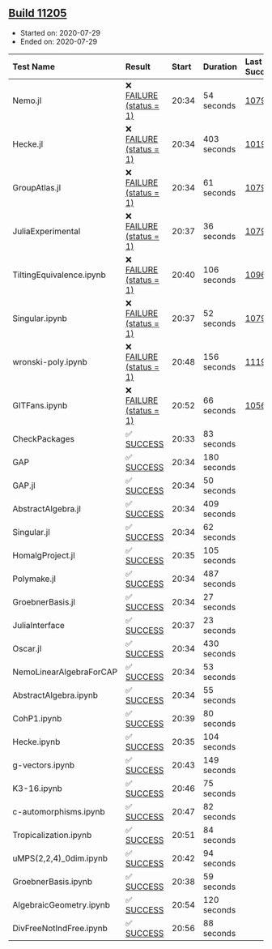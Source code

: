 ## [Build 11205](https://oscarci.mathematik.uni-kl.de/job/oscar/11205/)

* Started on: 2020-07-29
* Ended on: 2020-07-29

| Test Name    | Result | Start | Duration | Last Success | First Failure |
|:-------------|:-------|:------|:---------|:-------------|:--------------|
| Nemo.jl | ❌ [FAILURE (status = 1)](https://oscarci.mathematik.uni-kl.de/job/oscar/11205/artifact/logs/build-11205/Nemo.jl.log) | 20:34 | 54 seconds | [10790](https://oscarci.mathematik.uni-kl.de/job/oscar/10790/) | [10791](https://oscarci.mathematik.uni-kl.de/job/oscar/10791/) |
| Hecke.jl | ❌ [FAILURE (status = 1)](https://oscarci.mathematik.uni-kl.de/job/oscar/11205/artifact/logs/build-11205/Hecke.jl.log) | 20:34 | 403 seconds | [10197](https://oscarci.mathematik.uni-kl.de/job/oscar/10197/) | [10198](https://oscarci.mathematik.uni-kl.de/job/oscar/10198/) |
| GroupAtlas.jl | ❌ [FAILURE (status = 1)](https://oscarci.mathematik.uni-kl.de/job/oscar/11205/artifact/logs/build-11205/GroupAtlas.jl.log) | 20:34 | 61 seconds | [10790](https://oscarci.mathematik.uni-kl.de/job/oscar/10790/) | [10791](https://oscarci.mathematik.uni-kl.de/job/oscar/10791/) |
| JuliaExperimental | ❌ [FAILURE (status = 1)](https://oscarci.mathematik.uni-kl.de/job/oscar/11205/artifact/logs/build-11205/JuliaExperimental.log) | 20:37 | 36 seconds | [10790](https://oscarci.mathematik.uni-kl.de/job/oscar/10790/) | [10791](https://oscarci.mathematik.uni-kl.de/job/oscar/10791/) |
| TiltingEquivalence.ipynb | ❌ [FAILURE (status = 1)](https://oscarci.mathematik.uni-kl.de/job/oscar/11205/artifact/logs/build-11205/TiltingEquivalence.ipynb.log) | 20:40 | 106 seconds | [10962](https://oscarci.mathematik.uni-kl.de/job/oscar/10962/) | [10963](https://oscarci.mathematik.uni-kl.de/job/oscar/10963/) |
| Singular.ipynb | ❌ [FAILURE (status = 1)](https://oscarci.mathematik.uni-kl.de/job/oscar/11205/artifact/logs/build-11205/Singular.ipynb.log) | 20:37 | 52 seconds | [10790](https://oscarci.mathematik.uni-kl.de/job/oscar/10790/) | [10791](https://oscarci.mathematik.uni-kl.de/job/oscar/10791/) |
| wronski-poly.ipynb | ❌ [FAILURE (status = 1)](https://oscarci.mathematik.uni-kl.de/job/oscar/11205/artifact/logs/build-11205/wronski-poly.ipynb.log) | 20:48 | 156 seconds | [11192](https://oscarci.mathematik.uni-kl.de/job/oscar/11192/) | [11193](https://oscarci.mathematik.uni-kl.de/job/oscar/11193/) |
| GITFans.ipynb | ❌ [FAILURE (status = 1)](https://oscarci.mathematik.uni-kl.de/job/oscar/11205/artifact/logs/build-11205/GITFans.ipynb.log) | 20:52 | 66 seconds | [10566](https://oscarci.mathematik.uni-kl.de/job/oscar/10566/) | [10567](https://oscarci.mathematik.uni-kl.de/job/oscar/10567/) |
| CheckPackages | ✅ [SUCCESS](https://oscarci.mathematik.uni-kl.de/job/oscar/11205/artifact/logs/build-11205/CheckPackages.log) | 20:33 | 83 seconds |  |  |
| GAP | ✅ [SUCCESS](https://oscarci.mathematik.uni-kl.de/job/oscar/11205/artifact/logs/build-11205/GAP.log) | 20:34 | 180 seconds |  |  |
| GAP.jl | ✅ [SUCCESS](https://oscarci.mathematik.uni-kl.de/job/oscar/11205/artifact/logs/build-11205/GAP.jl.log) | 20:34 | 50 seconds |  |  |
| AbstractAlgebra.jl | ✅ [SUCCESS](https://oscarci.mathematik.uni-kl.de/job/oscar/11205/artifact/logs/build-11205/AbstractAlgebra.jl.log) | 20:34 | 409 seconds |  |  |
| Singular.jl | ✅ [SUCCESS](https://oscarci.mathematik.uni-kl.de/job/oscar/11205/artifact/logs/build-11205/Singular.jl.log) | 20:34 | 62 seconds |  |  |
| HomalgProject.jl | ✅ [SUCCESS](https://oscarci.mathematik.uni-kl.de/job/oscar/11205/artifact/logs/build-11205/HomalgProject.jl.log) | 20:35 | 105 seconds |  |  |
| Polymake.jl | ✅ [SUCCESS](https://oscarci.mathematik.uni-kl.de/job/oscar/11205/artifact/logs/build-11205/Polymake.jl.log) | 20:34 | 487 seconds |  |  |
| GroebnerBasis.jl | ✅ [SUCCESS](https://oscarci.mathematik.uni-kl.de/job/oscar/11205/artifact/logs/build-11205/GroebnerBasis.jl.log) | 20:34 | 27 seconds |  |  |
| JuliaInterface | ✅ [SUCCESS](https://oscarci.mathematik.uni-kl.de/job/oscar/11205/artifact/logs/build-11205/JuliaInterface.log) | 20:37 | 23 seconds |  |  |
| Oscar.jl | ✅ [SUCCESS](https://oscarci.mathematik.uni-kl.de/job/oscar/11205/artifact/logs/build-11205/Oscar.jl.log) | 20:34 | 430 seconds |  |  |
| NemoLinearAlgebraForCAP | ✅ [SUCCESS](https://oscarci.mathematik.uni-kl.de/job/oscar/11205/artifact/logs/build-11205/NemoLinearAlgebraForCAP.log) | 20:34 | 53 seconds |  |  |
| AbstractAlgebra.ipynb | ✅ [SUCCESS](https://oscarci.mathematik.uni-kl.de/job/oscar/11205/artifact/logs/build-11205/AbstractAlgebra.ipynb.log) | 20:34 | 55 seconds |  |  |
| CohP1.ipynb | ✅ [SUCCESS](https://oscarci.mathematik.uni-kl.de/job/oscar/11205/artifact/logs/build-11205/CohP1.ipynb.log) | 20:39 | 80 seconds |  |  |
| Hecke.ipynb | ✅ [SUCCESS](https://oscarci.mathematik.uni-kl.de/job/oscar/11205/artifact/logs/build-11205/Hecke.ipynb.log) | 20:35 | 104 seconds |  |  |
| g-vectors.ipynb | ✅ [SUCCESS](https://oscarci.mathematik.uni-kl.de/job/oscar/11205/artifact/logs/build-11205/g-vectors.ipynb.log) | 20:43 | 149 seconds |  |  |
| K3-16.ipynb | ✅ [SUCCESS](https://oscarci.mathematik.uni-kl.de/job/oscar/11205/artifact/logs/build-11205/K3-16.ipynb.log) | 20:46 | 75 seconds |  |  |
| c-automorphisms.ipynb | ✅ [SUCCESS](https://oscarci.mathematik.uni-kl.de/job/oscar/11205/artifact/logs/build-11205/c-automorphisms.ipynb.log) | 20:47 | 82 seconds |  |  |
| Tropicalization.ipynb | ✅ [SUCCESS](https://oscarci.mathematik.uni-kl.de/job/oscar/11205/artifact/logs/build-11205/Tropicalization.ipynb.log) | 20:51 | 84 seconds |  |  |
| uMPS(2,2,4)_0dim.ipynb | ✅ [SUCCESS](https://oscarci.mathematik.uni-kl.de/job/oscar/11205/artifact/logs/build-11205/uMPS-2-2-4-_0dim.ipynb.log) | 20:42 | 94 seconds |  |  |
| GroebnerBasis.ipynb | ✅ [SUCCESS](https://oscarci.mathematik.uni-kl.de/job/oscar/11205/artifact/logs/build-11205/GroebnerBasis.ipynb.log) | 20:38 | 59 seconds |  |  |
| AlgebraicGeometry.ipynb | ✅ [SUCCESS](https://oscarci.mathematik.uni-kl.de/job/oscar/11205/artifact/logs/build-11205/AlgebraicGeometry.ipynb.log) | 20:54 | 120 seconds |  |  |
| DivFreeNotIndFree.ipynb | ✅ [SUCCESS](https://oscarci.mathematik.uni-kl.de/job/oscar/11205/artifact/logs/build-11205/DivFreeNotIndFree.ipynb.log) | 20:56 | 88 seconds |  |  |
